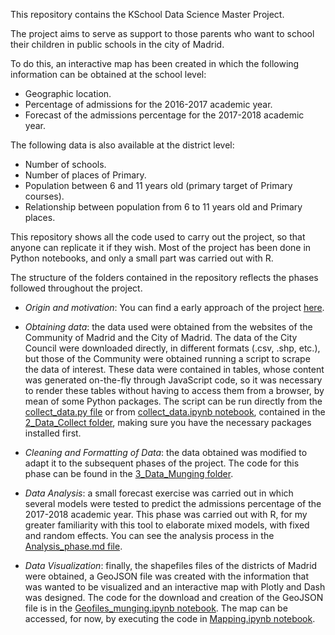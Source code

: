 This repository contains the KSchool Data Science Master Project.

The project aims to serve as support to those parents who want to school their children in public schools in the city of Madrid.

To do this, an interactive map has been created in which the following information can be obtained at the school level:
- Geographic location.
- Percentage of admissions for the 2016-2017 academic year.
- Forecast of the admissions percentage for the 2017-2018 academic year.

The following data is also available at the district level:
- Number of schools.
- Number of places of Primary.
- Population between 6 and 11 years old (primary target of Primary courses).
- Relationship between population from 6 to 11 years old and Primary places.

This repository shows all the code used to carry out the project, so that anyone can replicate it if they wish. Most of the project has been done in Python notebooks, and only a small part was carried out with R.

The structure of the folders contained in the repository reflects the phases followed throughout the project.

- *Origin and motivation*: You can find a early approach of the project [here](http://htmlpreview.github.io/?https://github.com/giltrapo/SchoolaRize/blob/master/1_TFM_first_approach/TFM_first_approach.html#/).

- *Obtaining data*: the data used were obtained from the websites of the Community of Madrid and the City of Madrid. The data of the City Council were downloaded directly, in different formats (.csv, .shp, etc.), but those of the Community were obtained running a script to scrape the data of interest. These data were contained in tables, whose content was generated on-the-fly through JavaScript code, so it was necessary to render these tables without having to access them from a browser, by mean of some Python packages. The script can be run directly from the [collect_data.py file](https://github.com/giltrapo/SchoolaRize/blob/master/2_Data_Collect/collect_data.py) or from [collect_data.ipynb notebook](https://github.com/giltrapo/SchoolaRize/blob/master/2_Data_Collect/collect_data.ipynb), contained in the [2_Data_Collect folder](https://github.com/giltrapo/SchoolaRize/tree/master/2_Data_Collect), making sure you have the necessary packages installed first.

- *Cleaning and Formatting of Data*: the data obtained was modified to adapt it to the subsequent phases of the project. The code for this phase can be found in the [3_Data_Munging folder](https://github.com/giltrapo/SchoolaRize/tree/master/3_Data_Munging).

- *Data Analysis*: a small forecast exercise was carried out in which several models were tested to predict the admissions percentage of the 2017-2018 academic year. This phase was carried out with R, for my greater familiarity with this tool to elaborate mixed models, with fixed and random effects. You can see the analysis process in the [Analysis_phase.md file](https://github.com/giltrapo/SchoolaRize/blob/master/4_Data_Analysis/Analysis_Phase.md).

- *Data Visualization*: finally, the shapefiles files of the districts of Madrid were obtained, a GeoJSON file was created with the information that was wanted to be visualized and an interactive map with Plotly and Dash was designed. The code for the download and creation of the GeoJSON file is in the [Geofiles_munging.ipynb notebook](https://github.com/giltrapo/SchoolaRize/blob/master/5_Data_Visualization/Geofiles_munging.ipynb). The map can be accessed, for now, by executing the code in [Mapping.ipynb notebook](https://github.com/giltrapo/SchoolaRize/blob/master/5_Data_Visualization/Mapping.ipynb).
